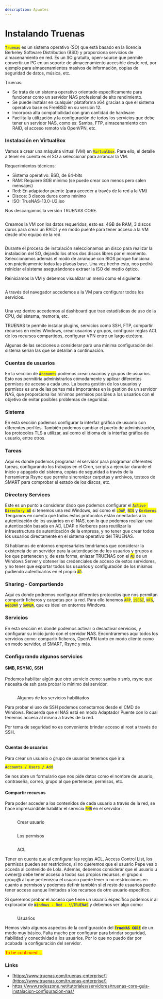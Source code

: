 ```yaml
---
description: Apuntes
---
```


# Instalando Truenas

<mark style="color:blue;">`Truenas`</mark> es un sistema operativo (SO) que está basado en la licencia Berkeley Software Distribution (BSD) y proporciona servicios de almacenamiento en red. Es un SO gratuito, open-source que permite convertir un PC en un soporte de almacenamiento accesible desde red, por ejemplo para almacenamientos masivos de información, copias de seguridad de datos, música, etc.

Truenas:&#x20;

* Se trata de un sistema operativo orientado específicamente para funcionar como un servidor NAS profesional de alto rendimiento.&#x20;
* Se puede instalar en cualquier plataforma x64 gracias a que el sistema operativo base es FreeBSD en su versión 12.&#x20;
* Incorpora alta compatibilidad con gran cantidad de hardware
* Facilita la utilización y la configuración de todos los servicios que debe tener un servidor NAS, como es: Samba, FTP,  almacenamiento con RAID, el acceso remoto vía OpenVPN, etc.



### Instalación en VirtualBox

Vamos a crear una máquina virtual (VM) en <mark style="color:blue;">`Virtualbox`</mark>. Para ello, el detalle a tener en cuenta es el SO a seleccionar para arrancar la VM.

Requerimientos técnicos:

* Sistema operativo: BSD, de 64-bits
* RAM: Requiere 8GB mínimo (se puede crear con menos pero salen mensajes)
* Red: En adaptador puente (para acceder a través de la red a la VM)
* Discos: 3 discos duros como mínimo
* ISO: TrueNAS-13.0-U2.iso

Nos descargamos la versión TRUENAS CORE.

<figure><img src="../../.gitbook/assets/image (141).png" alt=""><figcaption></figcaption></figure>

Creamos la VM con los datos requeridos, esto es: 4GB de RAM, 3 discos duros para crear un RAID1 y en modo puente para tener acceso a la VM desde otro equipo de la red.

<figure><img src="../../.gitbook/assets/image (119).png" alt=""><figcaption></figcaption></figure>

Durante el proceso de instalación seleccionamos un disco para realizar la instalación del SO, dejando los otros dos discos libres por el momento. Seleccionamos además el modo de arranque con BIOS porque funciona con prácticamente todas las placas base. Una vez hecho esto, nos pedirá reiniciar el sistema asegurándonos extraer la ISO del medio óptico.

Reiniciamos la VM y debemos visualizar un menú como el siguiente:

<figure><img src="../../.gitbook/assets/image (113).png" alt=""><figcaption></figcaption></figure>



A través del navegador accedemos a la VM para configurar todos los servicios.

<figure><img src="../../.gitbook/assets/image (143).png" alt=""><figcaption></figcaption></figure>

Una vez dentro accedemos al dashboard que trae estadísticas de uso de la CPU, del sistema, memoria, etc.

TRUENAS te permite instalar plugins, servicios como SSH, FTP, compartir recursos en redes Windows, crear usuarios y grupos, configurar reglas ACL de los recursos compartidos, configurar VPN entre un largo etcétera.

Algunas de las secciones a considerar para una mínima configuración del sistema serían las que se detallan a continuación.

### &#x20;Cuentas de usuarios

En la sección de <mark style="color:blue;">`Accounts`</mark> podemos crear usuarios y grupos de usuarios. Esto nos permitiría administrarlos cómodamente y aplicar diferentes permisos de acceso a cada uno. La buena gestión de los usuarios y permisos es una de las partes más importantes en la gestión de un servidor NAS, que proporciona los mínimos permisos posibles a los usuarios con el objetivo de evitar posibles problemas de seguridad.

### Sistema

En esta sección podemos configurar la interfaz gráfica de usuario con diferentes perfiles. También podemos cambiar el puerto de administración, los protocolos TLS a utilizar, así como el idioma de la interfaz gráfica de usuario, entre otros.&#x20;

### Tareas

Aquí es donde podemos programar el servidor para programar diferentes tareas, configurando los trabajos en el Cron,  scripts a ejecutar durante el inicio y apagado del sistema, copias de seguridad a través de la herramienta Rsync que permite sincronizar carpetas y archivos, testeos de SMART para comprobar el estado de los discos, etc.

### Directory Services

Este es un punto a considerar dado que podemos configurar el <mark style="color:blue;">`Active Directory AD`</mark> si tenemos una red Windows, así como el <mark style="color:blue;">`LDAP`</mark>, <mark style="color:blue;">`NIS`</mark> y <mark style="color:blue;">`Kerberos`</mark>. Tengamos en cuenta que todos estos protocolos están orientados a la autenticación de los usuarios en el NAS,  con lo que podemos realizar una autenticación basada en AD, LDAP o Kerberos para reutilizar la infraestructura de autenticación de la empresa, y no tener que crear todos los usuarios directamente en el sistema operativo del TRUENAS.

Si hablamos de entornos empresariales tendríamos que considerar  la existencia de un servidor para la autenticación de los usuarios y grupos a los que pertenecen y, de esta forma, enlazar TRUENAS con el <mark style="color:blue;">`AD`</mark> de un Windows Server y obtener las credenciales de acceso de estos servidores, y no tener que exportar todos los usuarios y configuración de los mismos pudiendo autenticarlos en el propio <mark style="color:blue;">`AD`</mark>.

### Sharing - Compartiendo

Aquí es donde podremos configurar diferentes protocolos que nos permitan compartir ficheros y carpetas por la red. Para ello tenemos <mark style="color:blue;">`AFP`</mark>, <mark style="color:blue;">`iSCSI`</mark>, <mark style="color:blue;">`NFS`</mark>, <mark style="color:blue;">`WebDAV`</mark> y <mark style="color:blue;">`SAMBA`</mark>, que es ideal en entornos Windows.&#x20;

### Servicios

En esta sección es donde  podemos activar o desactivar  servicios, y configurar su inicio junto con el servidor NAS. Encontraremos aquí todos  los servicios como: compartir ficheros, OpenVPN tanto en modo cliente como en modo servidor, el SMART, Rsync y más.



### Configurando algunos servicios

#### SMB, RSYNC, SSH

Podemos habilitar algún que otro servicio como: samba o smb, rsync que necesita de ssh para probar lo mínimo del servidor.

<figure><img src="../../.gitbook/assets/image (17).png" alt=""><figcaption><p>Algunos de los servicios habilitados</p></figcaption></figure>

Para probar el uso de SSH podemos conectarnos desde el CMD de Windows. Recuerda que el NAS está en modo Adaptador Puente con lo cual tenemos acceso al mismo a través de la red.

Por tema de seguridad no es conveniente brindar acceso al root a través de SSH.

<figure><img src="../../.gitbook/assets/image (5) (2).png" alt=""><figcaption></figcaption></figure>

#### Cuentas de usuarios

Para crear un usuario o grupo de usuarios tenemos que ir a:&#x20;

<mark style="color:blue;">`Accounts / Users / Add`</mark>

Se nos abre un formulario que nos pide datos como el nombre de usuario, contraseña, correo, grupo al que pertenece, permisos, etc.

#### Compartir recursos&#x20;

Para poder acceder a los contenidos de cada usuario a través de la red, se hace imprescindible habilitar el servicio <mark style="color:blue;">`SMB`</mark> <mark style="color:blue;"></mark><mark style="color:blue;"></mark> en el servidor:

<div>

<figure><img src="../../.gitbook/assets/image (1) (5).png" alt=""><figcaption><p>Crear usuario</p></figcaption></figure>

 

<figure><img src="../../.gitbook/assets/image (9) (3).png" alt=""><figcaption><p>Los permisos </p></figcaption></figure>

 

<figure><img src="../../.gitbook/assets/image (6) (3).png" alt=""><figcaption><p>ACL</p></figcaption></figure>

</div>

Tener en cuenta que al configurar las reglas ACL, Access Control List, los permisos pueden ser restrictivos, si no queremos que el usuario Pepe vea o acceda al contenido de Lola. Además, debemos considerar que el usuario u owner@ debe tener acceso a todos sus propios recursos, el grupo o group@ al que pertenezca el usuario puede tener o no restricciones en cuanto a permisos y podemos definir también si el resto de usuarios puede tener acceso aunque limitados a los recursos de otro usuario específico.

Si queremos probar el acceso que tiene un usuario específico podemos ir al explorador de <mark style="color:blue;">`Windows - Red - \\TRUENAS`</mark> y debemos ver algo como:

<figure><img src="../../.gitbook/assets/image (2) (1).png" alt=""><figcaption><p>Usuarios </p></figcaption></figure>



Hemos visto algunos aspectos de la configuración del <mark style="color:blue;">**`TrueNAS CORE`**</mark> de un modo muy básico. Falta mucho por configurar para brindar seguridad, fiabilidad y conectividad a los usuarios. Por lo que no puedo dar por acabada la configuración del servidor.

<mark style="color:red;">To be continued ...</mark>



### Links

* [https://www.truenas.com/truenas-enterprise/](https://www.truenas.com/truenas-enterprise/)
* [https://www.redeszone.net/tutoriales/servidores/truenas-core-guia-instalacion-configuracion-nas/ ](https://www.redeszone.net/tutoriales/servidores/truenas-core-guia-instalacion-configuracion-nas/)
